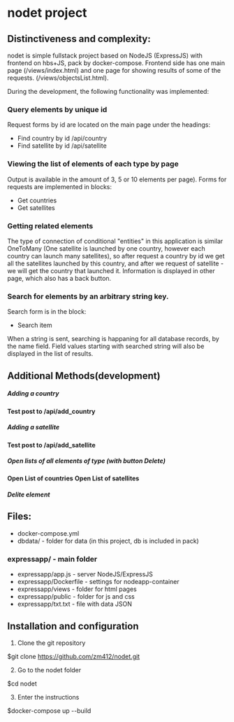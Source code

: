 # nodet project

## Distinctiveness and complexity:

nodet is simple fullstack project based on NodeJS (ExpressJS) with
frontend on hbs+JS, pack by docker-compose. Frontend side has one main page (/views/index.html)
and one page for showing results of some of the requests.
(/views/objectsList.html).

During the development, the following functionality was implemented:

### Query elements by unique id
Request forms by id are located on the main page under the headings:
* Find country by id /api/country
* Find satellite by id /api/satellite


### Viewing the list of elements of each type by page
Output is available in the amount of 3, 5 or 10 elements per page).  Forms for requests are implemented in blocks:
* Get countries
* Get satellites

###  Getting related elements
The type of connection of conditional "entities" in this application is similar
OneToMany (One satellite is launched by one country, however each country
can launch many satellites), so after request a country by id we
get all the satellites launched by this country, and after we request of satellite -
we will get the country that launched it. Information is displayed in
other page, which also has a back button.

### Search for elements by an arbitrary string key.
Search form is in the block: 
* Search item 

When a string is sent, searching is happaning for all
database records, by the name field. Field values starting with
searched string will also be displayed in the list of results.

## Additional Methods(development)

##### Adding a country 
**Test post to /api/add_country**

##### Adding a satellite 
**Test post to /api/add_satellite**

##### Open lists of all elements of type (with button Delete) 
**Open List of countries**
**Open List of satellites**

##### Delite element 

## Files: 
* docker-compose.yml
* dbdata/ - folder for data (in this project, db is included in pack)

### expressapp/ - main folder
* expressapp/app.js - server NodeJS/ExpressJS
* expressapp/Dockerfile - settings for nodeapp-container
* expressapp/views - folder for html pages
* expressapp/public - folder for js and css   
* expressapp/txt.txt - file with data JSON


## Installation and configuration

1. Clone the git repository

$git clone https://github.com/zm412/nodet.git

2. Go to the nodet folder

$cd nodet 

3. Enter the instructions 

$docker-compose up --build


